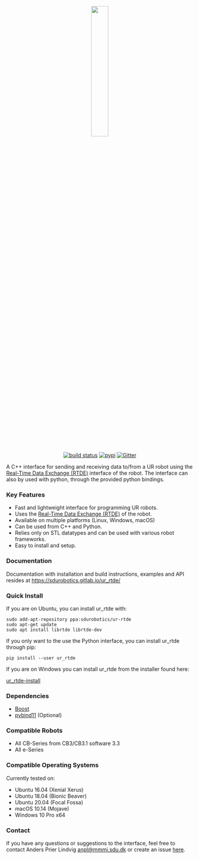<div align="center">

<img width=30% src="https://gitlab.com/sdurobotics/ur_rtde/-/raw/master/doc/_static/ur_rtde_logo.png">
</div>
&nbsp;
<div align="center">

[![build status](https://gitlab.com/sdurobotics/ur_rtde/badges/master/pipeline.svg)](https://gitlab.com/sdurobotics/ur_rtde/commits/master)
[![pypi](https://badgen.net/pypi/v/ur_rtde)](https://pypi.org/project/ur-rtde/)
[![Gitter](https://badges.gitter.im/ur_rtde/community.svg)](https://gitter.im/ur_rtde/community?utm_source=badge&utm_medium=badge&utm_campaign=pr-badge)
</div>

A C++ interface for sending and receiving data to/from a UR robot using the 
[Real-Time Data Exchange (RTDE)](https://www.universal-robots.com/how-tos-and-faqs/how-to/ur-how-tos/real-time-data-exchange-rtde-guide-22229/)
 interface of the robot. The interface can also by used with python, through the provided python bindings.

### Key Features ###
 * Fast and lightweight interface for programming UR robots.
 * Uses the [Real-Time Data Exchange (RTDE)](https://www.universal-robots.com/how-tos-and-faqs/how-to/ur-how-tos/real-time-data-exchange-rtde-guide-22229/) of the robot.
 * Available on multiple platforms (Linux, Windows, macOS)
 * Can be used from C++ and Python.
 * Relies only on STL datatypes and can be used with various robot frameworks.
 * Easy to install and setup.
 
### Documentation ###
Documentation with installation and build instructions, examples and API resides at <https://sdurobotics.gitlab.io/ur_rtde/>

### Quick Install ##
If you are on Ubuntu, you can install ur_rtde with:

    sudo add-apt-repository ppa:sdurobotics/ur-rtde
    sudo apt-get update
    sudo apt install librtde librtde-dev

If you only want to the use the Python interface, you can install ur_rtde through pip:

    pip install --user ur_rtde

If you are on Windows you can install ur_rtde from the installer found here:
                     
[ur_rtde-install](https://sdurobotics.gitlab.io/ur_rtde/installation/installation.html)

### Dependencies ###
*  [Boost](https://www.boost.org/)
*  [pybind11](https://github.com/pybind/pybind11) (Optional)

### Compatible Robots ###

*  All CB-Series from CB3/CB3.1 software 3.3
*  All e-Series

### Compatible Operating Systems ###
Currently tested on:

*  Ubuntu 16.04 (Xenial Xerus)
*  Ubuntu 18.04 (Bionic Beaver)
*  Ubuntu 20.04 (Focal Fossa)
*  macOS 10.14 (Mojave)
*  Windows 10 Pro x64

### Contact ###
If you have any questions or suggestions to the interface, feel free to contact Anders Prier Lindvig <anpl@mmmi.sdu.dk> or create an issue [here](https://gitlab.com/caro-sdu/ur_rtde/issues).
